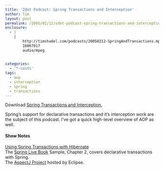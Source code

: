 ```yaml
---
title: 'Zdot Podcast: Spring Transactions and Interception'
author: Tim
layout: post
permalink: /2005/02/12/zdot-podcast-spring-transactions-and-interception/
enclosure:
  - |
    |
        http://timshadel.com/podcasts/20050212-SpringAndTransactions.mp3
        16867817
        audio/mpeg
        
        
categories:
  - '*-casts'
tags:
  - aop
  - interception
  - spring
  - transactions
---
```

Download [Spring Transactions and Interception.][1]

Spring&#8217;s support for declarative transactions and it&#8217;s interception work are the subject of this podcast. I&#8217;ve got a quick high-level overview of AOP as well.

#### Show Notes

[Using Spring Transactions with Hibernate][2]  
The [Spring Live Book][3] Sample, Chapter 2, covers declarative transactions with Spring.  
The [AspectJ Project][4] hosted by Eclipse.

 [1]: http://timshadel.com/podcasts/20050212-SpringAndTransactions.mp3
 [2]: http://www.hibernate.org/110.html
 [3]: http://springlive.com/
 [4]: http://www.eclipse.org/aspectj/
